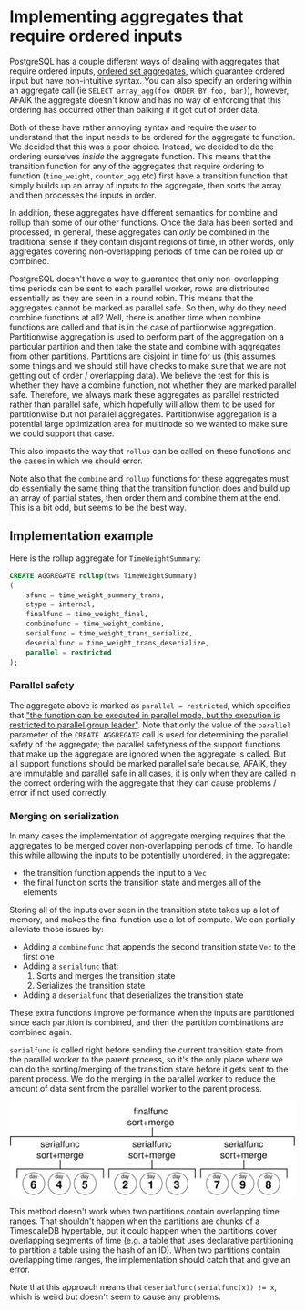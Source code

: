 # Implementing aggregates that require ordered inputs

PostgreSQL has a couple different ways of dealing with aggregates that require ordered inputs, [ordered set aggregates](https://www.postgresql.org/docs/current/functions-aggregate.html#FUNCTIONS-ORDEREDSET-TABLE), which guarantee ordered input but have non-intuitive syntax. You can also specify an ordering within an aggregate call (ie `SELECT array_agg(foo ORDER BY foo, bar)`), however, AFAIK the aggregate doesn't know and has no way of enforcing that this ordering has occurred other than balking if it got out of order data. 

Both of these have rather annoying syntax and require the *user* to understand that the input needs to be ordered for the aggregate to function. We decided that this was a poor choice. Instead, we decided to do the ordering ourselves *inside* the aggregate function. This means that the transition function for any of the aggregates that require ordering to function (`time_weight`, `counter_agg` etc) first have a transition function that simply builds up an array of inputs to the aggregate, then sorts the array and then processes the inputs in order. 

In addition, these aggregates have different semantics for combine and rollup than some of our other functions. Once the data has been sorted and processed, in general, these aggregates can *only* be combined in the traditional sense if they contain disjoint regions of time, in other words, only aggregates covering non-overlapping periods of time can be rolled up or combined. 

PostgreSQL doesn't have a way to guarantee that only non-overlapping time periods can be sent to each parallel worker, rows are distributed essentially as they are seen in a round robin. This means that the aggregates cannot be marked as parallel safe. So then, why do they need combine functions at all? Well, there is another time when combine functions are called and that is in the case of partiionwise aggregation. Partitionwise aggregation is used to perform part of the aggregation on a particular partition and then take the state and combine with aggregates from other partitions. Partitions are disjoint in time for us (this assumes some things and we should still have checks to make sure that we are not getting out of order / overlapping data). We believe the test for this is whether they have a combine function, not whether they are marked parallel safe. Therefore, we always mark these aggregates as parallel restricted rather than parallel safe, which hopefully will allow them to be used for partitionwise but not parallel aggregates. Partitionwise aggregation is a potential large optimization area for multinode so we wanted to make sure we could support that case. 

This also impacts the way that `rollup` can be called on these functions and the cases in which we should error. 

Note also that the `combine` and `rollup` functions for these aggregates must do essentially the same thing that the transition function does and build up an array of partial states, then order them and combine them at the end. This is a bit odd, but seems to be the best way. 

## Implementation example

Here is the rollup aggregate for `TimeWeightSummary`:
```SQL , ignore
CREATE AGGREGATE rollup(tws TimeWeightSummary)
(
    sfunc = time_weight_summary_trans,
    stype = internal,
    finalfunc = time_weight_final,
    combinefunc = time_weight_combine,
    serialfunc = time_weight_trans_serialize,
    deserialfunc = time_weight_trans_deserialize,
    parallel = restricted
);
```

### Parallel safety
The aggregate above is marked as `parallel = restricted`, which specifies that ["the function can be executed in parallel mode, but the execution is restricted to parallel group leader"](https://www.postgresql.org/docs/current/sql-createfunction.html). Note that only the value of the `parallel` parameter of the `CREATE AGGREGATE` call is used for determining the parallel safety of the aggregate; the parallel safetyness of the support functions that make up the aggregate are ignored when the aggregate is called. But all support functions should be marked parallel safe because, AFAIK, they are immutable and parallel safe in all cases, it is only when they are called in the correct ordering with the aggregate that they can cause problems / error if not used correctly. 

### Merging on serialization

In many cases the implementation of aggregate merging requires that the aggregates to be merged cover non-overlapping periods of time. To handle this while allowing the inputs to be potentially unordered, in the aggregate:
- the transition function appends the input to a `Vec`
- the final function sorts the transition state and merges all of the elements

Storing all of the inputs ever seen in the transition state takes up a lot of memory, and makes the final function use a lot of compute. We can partially alleviate those issues by:

- Adding a `combinefunc` that appends the second transition state `Vec` to the first one
- Adding a `serialfunc` that:
  1. Sorts and merges the transition state
  2. Serializes the transition state
 - Adding a `deserialfunc` that deserializes the transition state

These extra functions improve performance when the inputs are partitioned since each partition is combined, and then the partition combinations are combined again.

`serialfunc` is called right before sending the current transition state from the parallel worker to the parent process, so it's the only place where we can do the sorting/merging of the transition state before it gets sent to the parent process. We do the merging in the parallel worker to reduce the amount of data sent from the parallel worker to the parent process.

![Each group of days is sorted and merged, then each group is sorted and merged](images/pgmerging.svg)

This method doesn't work when two partitions contain overlapping time ranges. That shouldn't happen when the partitions are chunks of a TimescaleDB hypertable, but it could happen when the partitions cover overlapping segments of time (e.g. a table that uses declarative partitioning to partition a table using the hash of an ID). When two partitions contain overlapping time ranges, the implementation should catch that and give an error.

Note that this approach means that `deserialfunc(serialfunc(x)) != x`, which is weird but doesn't seem to cause any problems.


